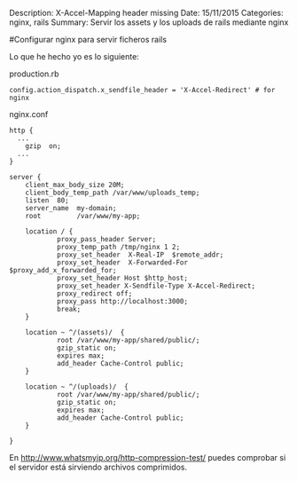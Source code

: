 Description: X-Accel-Mapping header missing
Date: 15/11/2015
Categories: nginx, rails
Summary: Servir los assets y los uploads de rails mediante nginx

#Configurar nginx para servir ficheros rails

Lo que he hecho yo es lo siguiente:

production.rb

    config.action_dispatch.x_sendfile_header = 'X-Accel-Redirect' # for nginx


nginx.conf
    
    http {
      ...
        gzip  on;
      ...
    }

    server {
        client_max_body_size 20M;
        client_body_temp_path /var/www/uploads_temp;
        listen  80;
        server_name  my-domain;
        root         /var/www/my-app;

        location / {
                proxy_pass_header Server;
                proxy_temp_path /tmp/nginx 1 2;
                proxy_set_header  X-Real-IP  $remote_addr;
                proxy_set_header  X-Forwarded-For $proxy_add_x_forwarded_for;
                proxy_set_header Host $http_host;
                proxy_set_header X-Sendfile-Type X-Accel-Redirect;
                proxy_redirect off;
                proxy_pass http://localhost:3000;
                break;
        }

        location ~ ^/(assets)/  {
                root /var/www/my-app/shared/public/;
                gzip_static on;
                expires max;
                add_header Cache-Control public;
        }

        location ~ ^/(uploads)/  {
                root /var/www/my-app/shared/public/;
                gzip_static on;
                expires max;
                add_header Cache-Control public;
        }

    }


En <http://www.whatsmyip.org/http-compression-test/> puedes comprobar si el servidor está sirviendo archivos comprimidos.

